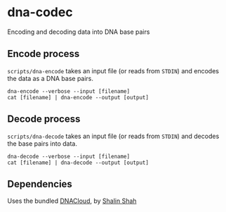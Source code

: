 # dna-codec

Encoding and decoding data into DNA base pairs

## Encode process

`scripts/dna-encode` takes an input file (or reads from `STDIN`) and encodes the data as a DNA base pairs.

```
dna-encode --verbose --input [filename]
cat [filename] | dna-encode --output [output]
```

## Decode process

`scripts/dna-decode` takes an input file (or reads from `STDIN`) and decodes the base pairs into data.

```
dna-decode --verbose --input [filename]
cat [filename] | dna-decode --output [output]
```

## Dependencies

Uses the bundled [DNACloud](https://github.com/shalinshah1993/DNACloud), by [Shalin Shah](http://people.duke.edu/~sns37/)
